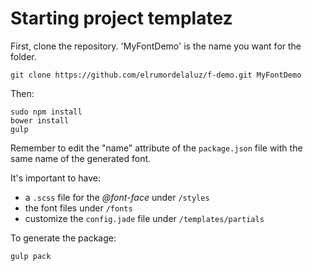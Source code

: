 # Starting project templatez

First, clone the repository. 'MyFontDemo' is the name you want for the folder.

    git clone https://github.com/elrumordelaluz/f-demo.git MyFontDemo

Then:

    sudo npm install
    bower install
    gulp


Remember to edit the "name" attribute of the `package.json` file with the same name of the generated font.

It's important to have:
- a `.scss` file for the _@font-face_ under `/styles`
- the font files under `/fonts`
- customize the `config.jade` file under `/templates/partials`

To generate the package:

    gulp pack